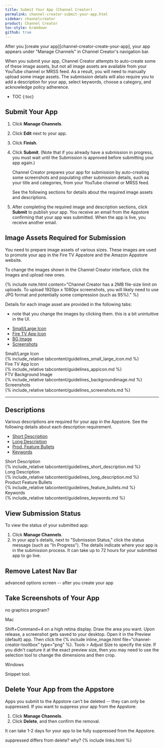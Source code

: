 ```yaml
---
title: Submit Your App (Channel Creator)
permalink: channel-creator-submit-your-app.html
sidebar: channelcreator
product: Channel Creator
toc-style: kramdown
github: true
---
```


After you [create your app][channel-creator-create-your-app], your app appears under "Manage Channels" in Channel Creator's navigation bar.

When you submit your app, Channel Creator attempts to auto-create some of these image assets, but not all image assets are available from your YouTube channel or MRSS feed. As a result, you will need to manually upload some image assets. The submission details will also require you to add a description for your app, select keywords, choose a category, and acknowledge policy adherence.

* TOC
{:toc}

## Submit Your App

1.  Click **Manage Channels**.
2.  Click **Edit** next to your app.
3.  Click **Finish**.
4.  Click **Submit**. (Note that if you already have a submission in progress, you must wait until the Submission is approved before submitting your app again.)

    Channel Creator prepares your app for submission by auto-creating some screenshots and populating other submission details, such as your title and categories, from your YouTube channel or MRSS feed.

    See the following sections for details about the required image assets and descriptions.

5.  After completing the required image and description sections, click **Submit** to publish your app. You receive an email from the Appstore confirming that your app was submitted. When the app is live, you receive another email.

## Image Assets Required for Submission

You need to prepare image assets of various sizes. These images are used to promote your app in the Fire TV Appstore and the Amazon Appstore website.

To change the images shown in the Channel Creator interface, click the images and upload new ones.

{% include note.html content="Channel Creator has a 2MB file-size limit on uploads. To upload 1920px x 1080px screenshots, you will likely need to use JPG format and potentially some compression (such as 95%)." %}

Details for each image asset are provided in the following tabs:

- note that you change the images by clicking them. this is a bit unintuitive in the UI.

<ul id="profileTabs" class="nav nav-tabs">
<li class="active"><a class="noCrossRef" href="#zerotab" data-toggle="tab">Small/Large Icon</a></li>
<li><a class="noCrossRef" href="#firsttab" data-toggle="tab">Fire TV App Icon</a></li>
<li><a class="noCrossRef" href="#secondtab" data-toggle="tab">BG Image</a></li>
<li><a class="noCrossRef" href="#thirdtab" data-toggle="tab">Screenshots</a></li>
</ul>
<div class="tab-content">
<div role="tabpanel" class="tab-pane active" id="zerotab">
<div class="subheading">Small/Large Icon</div>
<div markdown="1">
{% include_relative tabcontent/guidelines_small_large_icon.md %}
</div>
</div>
<div role="tabpanel" class="tab-pane" id="firsttab">
<div class="subheading">Fire TV App Icon</div>
<div markdown="1">
{% include_relative tabcontent/guidelines_appicon.md %}
</div>
</div>
<div role="tabpanel" class="tab-pane" id="secondtab">
<div class="subheading">FTV Background Image</div>
<div markdown="1">
{% include_relative tabcontent/guidelines_backgroundimage.md %}
</div>
</div>
<div role="tabpanel" class="tab-pane" id="thirdtab">
<div class="subheading">Screenshots</div>
<div markdown="1">
{% include_relative tabcontent/guidelines_screenshots.md %}
</div>
</div>
</div>
<hr style="width:1em,color:#000000;"/>

## Descriptions

Various descriptions are required for your app in the Appstore. See the following details about each description requirement.

<ul id="profileTabs" class="nav nav-tabs">
<li class="active"><a class="noCrossRef" href="#zerotab2" data-toggle="tab">Short Description</a></li>
<li><a class="noCrossRef" href="#firsttab2" data-toggle="tab">Long Description</a></li>
<li><a class="noCrossRef" href="#secondtab2" data-toggle="tab">Prod. Feature Bullets</a></li>
<li><a class="noCrossRef" href="#thirdtab2" data-toggle="tab">Keywords</a></li>
</ul>
<div class="tab-content">
<div role="tabpanel" class="tab-pane active" id="zerotab2">
<div class="subheading">Short Description</div>
<div markdown="1">
{% include_relative tabcontent/guidelines_short_description.md %}
</div>
</div>
<div role="tabpanel" class="tab-pane" id="firsttab2">
<div class="subheading">Long Description</div>
<div markdown="1">
{% include_relative tabcontent/guidelines_long_description.md %}
</div>
</div>
<div role="tabpanel" class="tab-pane" id="secondtab2">
<div class="subheading">Product Feature Bullets</div>
<div markdown="1">
{% include_relative tabcontent/guidelines_feature_bullets.md %}
</div>
</div>
<div role="tabpanel" class="tab-pane" id="thirdtab2">
<div class="subheading">Keywords</div>
<div markdown="1">
{% include_relative tabcontent/guidelines_keywords.md %}
</div>
</div>
</div>


## View Submission Status

To view the status of your submitted app:

1.  Click **Manage Channels**.
2.  In your app's details, next to "Submission Status," click the status message (such as "In Progress"). The details indicate where your app is in the submission process. It can take up to 72 hours for your submitted app to go live.

## Remove Latest Nav Bar

advanced options screen -- after you create your app

## Take Screenshots of Your App

no graphics program?

Mac

Shift+Command+4 on a high retina display. Draw the area you want. Upon release, a screenshot gets saved to your desktop. Open it in the Preview (default) app. Then click the {% include inline_image.html file="channel-creator-tooltbox" type="png" %}. Tools > Adjust Size to specify the size. If you didn't capture it at the exact preview size, then you may need to use the selection tool to change the dimensions and then crop.

Windows

Snippet tool.

## Delete Your App from the Appstore

Apps you submit to the Appstore can't be deleted -- they can only be suppressed. If you want to suppress your app from the Appstore:

1.  Click **Manage Channels**.
2.  Click **Delete**, and then confirm the removal.

It can take 1-2 days for your app to be fully suppressed from the Appstore.

suppressed differs from delete? why?
{% include links.html %}
